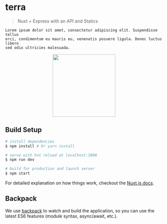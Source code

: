 # terra 

> Nuxt + Express with an API and Statics

```
Lorem ipsum dolor sit amet, consectetur adipiscing elit. Suspendisse tellus
orci, condimentum eu mauris eu, venenatis posuere ligula. Donec luctus libero
sed odio ultricies malesuada. 

```

<div style="text-align:center">
  <img src="https://raw.githubusercontent.com/aabril/terra/master/src/home/static/logo.png" style="height:200px" />
</div>


## Build Setup

``` bash
# install dependencies
$ npm install # Or yarn install

# serve with hot reload at localhost:3000
$ npm run dev

# build for production and launch server
$ npm start
```

For detailed explanation on how things work, checkout the [Nuxt.js docs](https://github.com/nuxt/nuxt.js).

## Backpack

We use [backpack](https://github.com/palmerhq/backpack) to watch and build the application, so you can use the latest ES6 features (module syntax, async/await, etc.).

